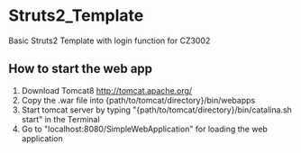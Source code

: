 # Struts2_Template
Basic Struts2 Template with login function for CZ3002


## How to start the web app
1. Download Tomcat8 http://tomcat.apache.org/
2. Copy the .war file into {path/to/tomcat/directory}/bin/webapps
3. Start tomcat server by typing "{path/to/tomcat/directory}/bin/catalina.sh start" in the Terminal
4. Go to "localhost:8080/SimpleWebApplication" for loading the web application
